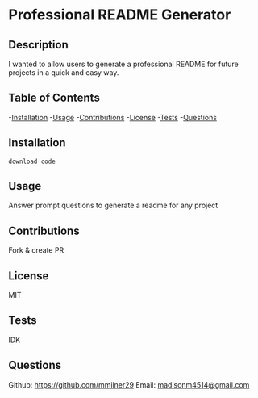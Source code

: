 
  # Professional README Generator

  ## Description
  I wanted to allow users to generate a professional README for future projects in a quick and easy way.

  ## Table of Contents
  -[Installation](#installation)
  -[Usage](#usage)
  -[Contributions](#contributions)
  -[License](#license)
  -[Tests](#tests)
  -[Questions](#questions)

  ## Installation
    download code

  ## Usage
  Answer prompt questions to generate a readme for any project

  ## Contributions
  Fork & create PR

  ## License
  MIT

  ## Tests
  IDK

  ## Questions
  Github: https://github.com/mmilner29
  Email: madisonm4514@gmail.com


